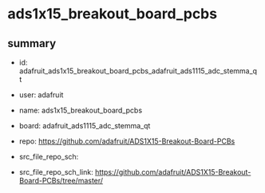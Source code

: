# ads1x15_breakout_board_pcbs
 
## summary 
* id: adafruit_ads1x15_breakout_board_pcbs_adafruit_ads1115_adc_stemma_qt
* user: adafruit
* name: ads1x15_breakout_board_pcbs
* board: adafruit_ads1115_adc_stemma_qt
* repo: https://github.com/adafruit/ADS1X15-Breakout-Board-PCBs



* src_file_repo_sch: 
* src_file_repo_sch_link: https://github.com/adafruit/ADS1X15-Breakout-Board-PCBs/tree/master/






